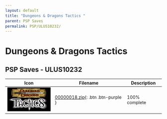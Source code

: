 ```yaml
---
layout: default
title: "Dungeons & Dragons Tactics "
parent: PSP Saves
permalink: PSP/ULUS10232/
---
```

# Dungeons & Dragons Tactics 

## PSP Saves - ULUS10232

| Icon | Filename | Description |
|------|----------|-------------|
| ![Dungeons & Dragons Tactics ](ICON0.PNG) | [00000018.zip](00000018.zip){: .btn .btn-purple } | 100% complete |
